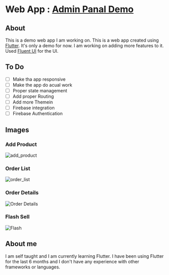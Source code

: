 # Web App : [Admin Panal Demo](https://ahnaf16.github.io)

## About

This is a demo web app I am working on. This is a web app created using [Flutter](https://flutter.dev/). It's only a demo for now. I am working on adding more features to it. Used [Fluent UI](https://pub.dev/packages/fluent_ui) for the UI.

## To Do

- [ ] Make tha app responsive
- [ ] Make the app do acual work
- [ ] Proper state management
- [ ] Add proper Routing
- [ ] Add more Themein
- [ ] Firebase integration
- [ ] Firebase Authentication

## Images

### Add Product

![add_product](https://github.com/Ahnaf16/ahnaf16.github.io/blob/main/assets/img/addProduct.png?raw=true)

### Order List

![order_list](https://github.com/Ahnaf16/ahnaf16.github.io/blob/main/assets/img/orderlist.png?raw=true)

### Order Details

![Order Details](https://github.com/Ahnaf16/ahnaf16.github.io/blob/main/assets/img/orderInfo.png?raw=true)

### Flash Sell

![Flash](https://github.com/Ahnaf16/ahnaf16.github.io/blob/main/assets/img/flash.png?raw=true)

## About me

I am self taught and I am currently learning Flutter. I have been using Flutter for the last 6 months and I don't have any experience with other frameworks or languages.
